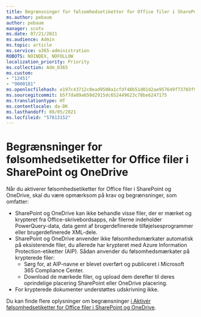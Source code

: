 ```yaml
---
title: Begrænsninger for følsomhedsetiketter for Office filer i SharePoint og OneDrive
ms.author: pebaum
author: pebaum
manager: scotv
ms.date: 07/21/2021
ms.audience: Admin
ms.topic: article
ms.service: o365-administration
ROBOTS: NOINDEX, NOFOLLOW
localization_priority: Priority
ms.collection: Adm_O365
ms.custom:
- "12451"
- "9000181"
ms.openlocfilehash: e197c43712c0ead9508a1cfdf48b51d01d2ae957649f73703f9c33733e332bf5
ms.sourcegitcommit: b5f7da89a650d2915dc652449623c78be6247175
ms.translationtype: HT
ms.contentlocale: da-DK
ms.lasthandoff: 08/05/2021
ms.locfileid: "57813152"
---
```

# <a name="limitations-for-sensitivity-labels-for-office-files-in-sharepoint-and-onedrive"></a>Begrænsninger for følsomhedsetiketter for Office filer i SharePoint og OneDrive

Når du aktiverer følsomhedsetiketter for Office filer i SharePoint og OneDrive, skal du være opmærksom på krav og begrænsninger, som omfatter:

- SharePoint og OneDrive kan ikke behandle visse filer, der er mærket og krypteret fra Office-skrivebordsapps, når filerne indeholder PowerQuery-data, data gemt af brugerdefinerede tilføjelsesprogrammer eller brugerdefinerede XML-dele.
- SharePoint og OneDrive anvender ikke følsomhedsmærkater automatisk på eksisterende filer, du allerede har krypteret med Azure Information Protection-etiketter (AIP). Sådan anvender du følsomhedsmærkater på krypterede filer: 
    - Sørg for, at AIP-navne er blevet overført og publiceret i Microsoft 365 Compliance Center.
    - Download de mærkede filer, og upload dem derefter til deres oprindelige placering SharePoint eller OneDrive placering.
- For krypterede dokumenter understøttes udskrivning ikke.

Du kan finde flere oplysninger om begrænsninger [i Aktivér følsomhedsetiketter for Office filer i SharePoint og OneDrive](/microsoft-365/compliance/sensitivity-labels-sharepoint-onedrive-files#limitations).
